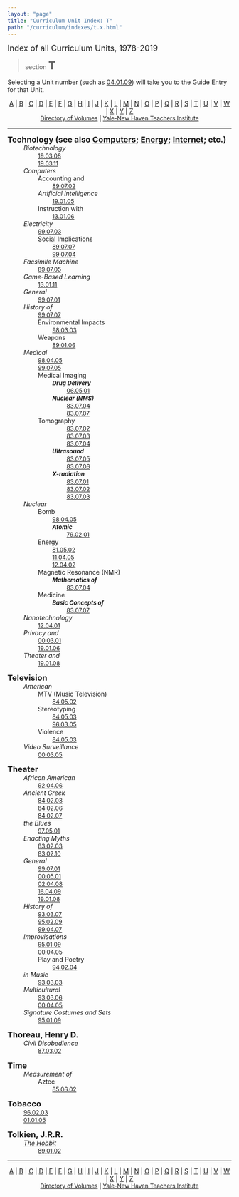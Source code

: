 ```yaml
---
layout: "page"
title: "Curriculum Unit Index: T"
path: "/curriculum/indexes/t.x.html"
---
```

<main>
<font size="+1">Index of all Curriculum Units, 1978-2019</font>
<blockquote>section <font size="+2"><b>T</b></font></blockquote>
<p>Selecting a Unit number (such as <a href="../guides/2004/1/04.01.09.x.html">
04.01.09</a>) will take you to the Guide Entry for that Unit.
</p>
<center>
<a href="a.x.html">A</a> | <a href="b.x.html">B</a> | 
<a href="c.x.html">C</a> | <a href="d.x.html">D</a> | 
<a href="e.x.html">E</a> | <a href="f.x.html">F</a> | 
<a href="g.x.html">G</a> | <a href="h.x.html">H</a> | 
<a href="i.x.html">I</a> | <a href="j.x.html">J</a> | 
<a href="k.x.html">K</a> | <a href="l.x.html">L</a> | 
<a href="m.x.html">M</a> | <a href="n.x.html">N</a> | 
<a href="o.x.html">O</a> | <a href="p.x.html">P</a> | 
<a href="q.x.html">Q</a> | <a href="r.x.html">R</a> | 
<a href="s.x.html">S</a> | <a href="t.x.html">T</a> | 
<a href="u.x.html">U</a> | <a href="v.x.html">V</a> | 
<a href="w.x.html">W</a> | <a href="x.x.html">X</a> | 
<a href="y.x.html">Y</a> | <a href="z.x.html">Z</a><br/>
<font size="-1"><a href="../units/">Directory of Volumes</a> |
<a href="..\..\">Yale-New Haven Teachers Institute</a></font></center>
<hr/>
<a name="technology"><font size="+1"><b></b></font></a><font size="+1"><b></b></font><p><font size="+1"><b><a name="technology">Technology (see also </a><a href="c.x.html#computers">Computers</a>; <a href="e.x.html#energy">Energy</a>; <a href="i.x.html#internet">Internet</a>; etc.) </b></font><br/>
<font color="#ffffff" style="visibility:hidden;">........</font>
<i>Biotechnology</i><br/>
<font color="#ffffff" style="visibility:hidden;">................</font>
<font size="-1"><a href="../guides/2019/3/19.03.08.x.html">19.03.08</a></font><br/>
<font color="#ffffff" style="visibility:hidden;">................</font>
<font size="-1"><a href="../guides/2019/3/19.03.11.x.html">19.03.11</a></font><br/>
<font color="#ffffff" style="visibility:hidden;">........</font>
<i>Computers</i><br/>
<font color="#ffffff" style="visibility:hidden;">................</font>
Accounting and<br/>
<font color="#ffffff" style="visibility:hidden;">........................</font>
<font size="-1"><a href="../guides/1989/7/89.07.02.x.html">89.07.02</a></font><br/>
<font color="#ffffff" style="visibility:hidden;">................</font>
<i>Artificial Intelligence</i><br/>
<font color="#ffffff" style="visibility:hidden;">........................</font>
<font size="-1"><a href="../guides/2019/1/19.01.05.x.html">19.01.05</a></font><br/>
<font color="#ffffff" style="visibility:hidden;">................</font>
Instruction with<br/>
<font color="#ffffff" style="visibility:hidden;">........................</font>
<font size="-1"><a href="../guides/2013/1/13.01.06.x.html">13.01.06</a></font><br/>
<font color="#ffffff" style="visibility:hidden;">........</font>
<i>Electricity</i><br/>
<font color="#ffffff" style="visibility:hidden;">................</font>
<font size="-1"><a href="../guides/1999/7/99.07.03.x.html">99.07.03</a></font><br/>
<font color="#ffffff" style="visibility:hidden;">................</font>
Social Implications<br/>
<font color="#ffffff" style="visibility:hidden;">........................</font>
<font size="-1"><a href="../guides/1989/7/89.07.07.x.html">89.07.07</a></font><br/>
<font color="#ffffff" style="visibility:hidden;">........................</font>
<font size="-1"><a href="../guides/1999/7/99.07.04.x.html">99.07.04</a></font><br/>
<font color="#ffffff" style="visibility:hidden;">........</font>
<i>Facsimile Machine</i><br/>
<font color="#ffffff" style="visibility:hidden;">................</font>
<font size="-1"><a href="../guides/1989/7/89.07.05.x.html">89.07.05</a></font><br/>
<font color="#ffffff" style="visibility:hidden;">........</font>
<i>Game-Based Learning</i><br/>
<font color="#ffffff" style="visibility:hidden;">................</font>
<font size="-1"><a href="../guides/2013/1/13.01.11.x.html">13.01.11</a></font><br/>
<font color="#ffffff" style="visibility:hidden;">........</font>
<i>General</i><br/>
<font color="#ffffff" style="visibility:hidden;">................</font>
<font size="-1"><a href="../guides/1999/7/99.07.01.x.html">99.07.01</a></font><br/>
<font color="#ffffff" style="visibility:hidden;">........</font>
<i>History of</i><br/>
<font color="#ffffff" style="visibility:hidden;">................</font>
<font size="-1"><a href="../guides/1999/7/99.07.07.x.html">99.07.07</a></font><br/>
<font color="#ffffff" style="visibility:hidden;">................</font>
Environmental Impacts<br/>
<font color="#ffffff" style="visibility:hidden;">........................</font>
<font size="-1"><a href="../guides/1998/3/98.03.03.x.html">98.03.03</a></font><br/>
<font color="#ffffff" style="visibility:hidden;">................</font>
Weapons<br/>
<font color="#ffffff" style="visibility:hidden;">........................</font>
<font size="-1"><a href="../guides/1989/1/89.01.06.x.html">89.01.06</a></font><br/>
<font color="#ffffff" style="visibility:hidden;">........</font>
<i>Medical</i><br/>
<font color="#ffffff" style="visibility:hidden;">................</font>
<font size="-1"><a href="../guides/1998/4/98.04.05.x.html">98.04.05</a></font><br/>
<font color="#ffffff" style="visibility:hidden;">................</font>
<font size="-1"><a href="../guides/1999/7/99.07.05.x.html">99.07.05</a></font><br/>
<font color="#ffffff" style="visibility:hidden;">................</font>
Medical Imaging<br/>
<font color="#ffffff" style="visibility:hidden;">........................</font>
<font size="-1"><i><b>Drug Delivery</b></i></font><br/>
<font color="#ffffff" style="visibility:hidden;">................................</font>
<font size="-1"><a href="../guides/2006/5/06.05.01.x.html">06.05.01</a></font><br/>
<font color="#ffffff" style="visibility:hidden;">........................</font>
<font size="-1"><i><b>Nuclear (NMS)</b></i></font><br/>
<font color="#ffffff" style="visibility:hidden;">................................</font>
<font size="-1"><a href="../guides/1983/7/83.07.04.x.html">83.07.04</a></font><br/>
<font color="#ffffff" style="visibility:hidden;">................................</font>
<font size="-1"><a href="../guides/1983/7/83.07.07.x.html">83.07.07</a></font><br/>
<font color="#ffffff" style="visibility:hidden;">................</font>
Tomography<br/>
<font color="#ffffff" style="visibility:hidden;">................................</font>
<font size="-1"><a href="../guides/1983/7/83.07.02.x.html">83.07.02</a></font><br/>
<font color="#ffffff" style="visibility:hidden;">................................</font>
<font size="-1"><a href="../guides/1983/7/83.07.03.x.html">83.07.03</a></font><br/>
<font color="#ffffff" style="visibility:hidden;">................................</font>
<font size="-1"><a href="../guides/1983/7/83.07.04.x.html">83.07.04</a></font><br/>
<font color="#ffffff" style="visibility:hidden;">........................</font>
<font size="-1"><i><b>Ultrasound</b></i></font><br/>
<font color="#ffffff" style="visibility:hidden;">................................</font>
<font size="-1"><a href="../guides/1983/7/83.07.05.x.html">83.07.05</a></font><br/>
<font color="#ffffff" style="visibility:hidden;">................................</font>
<font size="-1"><a href="../guides/1983/7/83.07.06.x.html">83.07.06</a></font><br/>
<font color="#ffffff" style="visibility:hidden;">........................</font>
<font size="-1"><i><b>X-radiation</b></i></font><br/>
<font color="#ffffff" style="visibility:hidden;">................................</font>
<font size="-1"><a href="../guides/1983/7/83.07.01.x.html">83.07.01</a></font><br/>
<font color="#ffffff" style="visibility:hidden;">................................</font>
<font size="-1"><a href="../guides/1983/7/83.07.02.x.html">83.07.02</a></font><br/>
<font color="#ffffff" style="visibility:hidden;">................................</font>
<font size="-1"><a href="../guides/1983/7/83.07.03.x.html">83.07.03</a></font><br/>
<font color="#ffffff" style="visibility:hidden;">........</font>
<i>Nuclear</i><br/>
<font color="#ffffff" style="visibility:hidden;">................</font>
Bomb<br/>
<font color="#ffffff" style="visibility:hidden;">........................</font>
<font size="-1"><a href="../guides/1998/4/98.04.05.x.html">98.04.05</a></font><br/>
<font color="#ffffff" style="visibility:hidden;">........................</font>
<font size="-1"><i><b>Atomic</b></i></font><br/>
<font color="#ffffff" style="visibility:hidden;">................................</font>
<font size="-1"><a href="../guides/1979/2/79.02.01.x.html">79.02.01</a></font><br/>
<font color="#ffffff" style="visibility:hidden;">................</font>
Energy<br/>
<font color="#ffffff" style="visibility:hidden;">........................</font>
<font size="-1"><a href="../guides/1981/5/81.05.02.x.html">81.05.02</a></font><br/>
<font color="#ffffff" style="visibility:hidden;">........................</font>
<font size="-1"><a href="../guides/2011/4/11.04.04.x.html">11.04.05</a></font><br/>
<font color="#ffffff" style="visibility:hidden;">........................</font>
<font size="-1"><a href="../guides/2012/4/12.04.02.x.html">12.04.02</a></font><br/>
<font color="#ffffff" style="visibility:hidden;">................</font>
Magnetic Resonance (NMR)<br/>
<font color="#ffffff" style="visibility:hidden;">........................</font>
<font size="-1"><i><b>Mathematics of</b></i></font><br/>
<font color="#ffffff" style="visibility:hidden;">................................</font>
<font size="-1"><a href="../guides/1983/7/83.07.04.x.html">83.07.04</a></font><br/>
<font color="#ffffff" style="visibility:hidden;">................</font>
Medicine<br/>
<font color="#ffffff" style="visibility:hidden;">........................</font>
<font size="-1"><i><b>Basic Concepts of</b></i></font><br/>
<font color="#ffffff" style="visibility:hidden;">................................</font>
<font size="-1"><a href="../guides/1983/7/83.07.07.x.html">83.07.07</a></font><br/>
<font color="#ffffff" style="visibility:hidden;">........</font>
<i>Nanotechnology</i><br/>
<font color="#ffffff" style="visibility:hidden;">................</font>
<font size="-1"><a href="../guides/2012/4/12.04.01.x.html">12.04.01</a></font><br/>
<font color="#ffffff" style="visibility:hidden;">........</font>
<i>Privacy and</i><br/>
<font color="#ffffff" style="visibility:hidden;">................</font>
<font size="-1"><a href="../guides/2000/3/00.03.01.x.html">00.03.01</a></font><br/>
<font color="#ffffff" style="visibility:hidden;">................</font>
<font size="-1"><a href="../guides/2019/1/19.01.06.x.html">19.01.06</a></font><br/>
<font color="#ffffff" style="visibility:hidden;">........</font>
<i>Theater and</i><br/>
<font color="#ffffff" style="visibility:hidden;">................</font>
<font size="-1"><a href="../guides/2019/1/19.01.08.x.html">19.01.08</a></font><br/>
<a name="television"><font size="+1"><b></b></font></a></p><p><a name="television"><font size="+1"><b>Television</b></font><br/>
<font color="#ffffff" style="visibility:hidden;">........</font>
<i>American</i><br/>
<font color="#ffffff" style="visibility:hidden;">................</font>
MTV (Music Television)<br/>
<font color="#ffffff" style="visibility:hidden;">........................</font>
<font size="-1"></font></a><font size="-1"><a href="../guides/1984/5/84.05.02.x.html">84.05.02</a></font><br/>
<font color="#ffffff" style="visibility:hidden;">................</font>
Stereotyping<br/>
<font color="#ffffff" style="visibility:hidden;">........................</font>
<font size="-1"><a href="../guides/1984/5/84.05.03.x.html">84.05.03</a></font><br/>
<font color="#ffffff" style="visibility:hidden;">........................</font>
<font size="-1"><a href="../guides/1996/3/96.03.05.x.html">96.03.05</a></font><br/>
<font color="#ffffff" style="visibility:hidden;">................</font>
Violence<br/>
<font color="#ffffff" style="visibility:hidden;">........................</font>
<font size="-1"><a href="../guides/1984/5/84.05.03.x.html">84.05.03</a></font><br/>
<font color="#ffffff" style="visibility:hidden;">........</font>
<i>Video Surveillance</i><br/>
<font color="#ffffff" style="visibility:hidden;">................</font>
<font size="-1"><a href="../guides/2000/3/00.03.05.x.html">00.03.05</a></font><br/>
<a name="theater"><font size="+1"><b></b></font></a></p><p><a name="theater"><font size="+1"><b>Theater</b></font><br/>
<font color="#ffffff" style="visibility:hidden;">........</font>
<i>African American</i><br/>
<font color="#ffffff" style="visibility:hidden;">................</font>
<font size="-1"></font></a><font size="-1"><a href="../guides/1992/4/92.04.06.x.html">92.04.06</a></font><br/>
<font color="#ffffff" style="visibility:hidden;">........</font>
<i>Ancient Greek</i><br/>
<font color="#ffffff" style="visibility:hidden;">................</font>
<font size="-1"><a href="../guides/1984/2/84.02.03.x.html">84.02.03</a></font><br/>
<font color="#ffffff" style="visibility:hidden;">................</font>
<font size="-1"><a href="../guides/1984/2/84.02.06.x.html">84.02.06</a></font><br/>
<font color="#ffffff" style="visibility:hidden;">................</font>
<font size="-1"><a href="../guides/1984/2/84.02.07.x.html">84.02.07</a></font><br/>
<font color="#ffffff" style="visibility:hidden;">........</font>
<i>the Blues</i><br/>
<font color="#ffffff" style="visibility:hidden;">................</font>
<font size="-1"><a href="../guides/1997/5/97.05.01.x.html">97.05.01</a></font><br/>
<font color="#ffffff" style="visibility:hidden;">........</font>
<i>Enacting Myths</i><br/>
<font color="#ffffff" style="visibility:hidden;">................</font>
<font size="-1"><a href="../guides/1983/2/83.02.03.x.html">83.02.03</a></font><br/>
<font color="#ffffff" style="visibility:hidden;">................</font>
<font size="-1"><a href="../guides/1983/2/83.02.10.x.html">83.02.10</a></font><br/>
<font color="#ffffff" style="visibility:hidden;">........</font>
<i>General</i><br/>
<font color="#ffffff" style="visibility:hidden;">................</font>
<font size="-1"><a href="../guides/1999/7/99.07.01.x.html">99.07.01</a></font><br/>
<font color="#ffffff" style="visibility:hidden;">................</font>
<font size="-1"><a href="../guides/2000/5/00.05.01.x.html">00.05.01</a></font><br/>
<font color="#ffffff" style="visibility:hidden;">................</font>
<font size="-1"><a href="../guides/2002/4/02.04.08.x.html">02.04.08</a></font><br/>
<font color="#ffffff" style="visibility:hidden;">................</font>
<font size="-1"><a href="../guides/2016/4/16.04.09.x.html">16.04.09</a></font><br/>
<font color="#ffffff" style="visibility:hidden;">................</font>
<font size="-1"><a href="../guides/2019/1/19.01.08.x.html">19.01.08</a></font><br/>
<font color="#ffffff" style="visibility:hidden;">........</font>
<i>History of</i><br/>
<font color="#ffffff" style="visibility:hidden;">................</font>
<font size="-1"><a href="../guides/1993/3/93.03.07.x.html">93.03.07</a></font><br/>
<font color="#ffffff" style="visibility:hidden;">................</font>
<font size="-1"><a href="../guides/1995/2/95.02.09.x.html">95.02.09</a></font><br/>
<font color="#ffffff" style="visibility:hidden;">................</font>
<font size="-1"><a href="../guides/1999/4/99.04.07.x.html">99.04.07</a></font><br/>
<font color="#ffffff" style="visibility:hidden;">........</font>
<i>Improvisations</i><br/>
<font color="#ffffff" style="visibility:hidden;">................</font>
<font size="-1"><a href="../guides/1995/1/95.01.09.x.html">95.01.09</a></font><br/>
<font color="#ffffff" style="visibility:hidden;">................</font>
<font size="-1"><a href="../guides/2000/4/00.04.05.x.html">00.04.05</a></font><br/>
<font color="#ffffff" style="visibility:hidden;">................</font>
Play and Poetry<br/>
<font color="#ffffff" style="visibility:hidden;">........................</font>
<font size="-1"><a href="../guides/1994/2/94.02.04.x.html">94.02.04</a></font><br/>
<font color="#ffffff" style="visibility:hidden;">........</font>
<i>in Music</i><br/>
<font color="#ffffff" style="visibility:hidden;">................</font>
<font size="-1"><a href="../guides/1993/3/93.03.03.x.html">93.03.03</a></font><br/>
<font color="#ffffff" style="visibility:hidden;">........</font>
<i>Multicultural</i><br/>
<font color="#ffffff" style="visibility:hidden;">................</font>
<font size="-1"><a href="../guides/1993/3/93.03.06.x.html">93.03.06</a></font><br/>
<font color="#ffffff" style="visibility:hidden;">................</font>
<font size="-1"><a href="../guides/2000/4/00.04.05.x.html">00.04.05</a></font><br/>
<font color="#ffffff" style="visibility:hidden;">........</font>
<i>Signature Costumes and Sets</i><br/>
<font color="#ffffff" style="visibility:hidden;">................</font>
<font size="-1"><a href="../guides/1995/1/95.01.09.x.html">95.01.09</a></font><br/>
<a name="thoreau"><font size="+1"><b></b></font></a></p><p><a name="thoreau"><font size="+1"><b>Thoreau, Henry D.</b></font><br/>
<font color="#ffffff" style="visibility:hidden;">........</font>
<i>Civil Disobedience</i><br/>
<font color="#ffffff" style="visibility:hidden;">................</font>
<font size="-1"></font></a><font size="-1"><a href="../guides/1987/3/87.03.02.x.html">87.03.02</a></font><br/>
<a name="time"><font size="+1"><b></b></font></a></p><p><a name="time"><font size="+1"><b>Time</b></font><br/>
<font color="#ffffff" style="visibility:hidden;">........</font>
<i>Measurement of</i><br/>
<font color="#ffffff" style="visibility:hidden;">................</font>
Aztec<br/>
<font color="#ffffff" style="visibility:hidden;">........................</font>
<font size="-1"></font></a><font size="-1"><a href="../guides/1985/6/85.06.02.x.html">85.06.02</a></font><br/>
<a name="tobacco"><font size="+1"><b></b></font></a></p><p><a name="tobacco"><font size="+1"><b>Tobacco</b></font><br/>
<font color="#ffffff" style="visibility:hidden;">........</font>
<font size="-1"></font></a><font size="-1"><a href="../guides/1996/2/96.02.03.x.html">96.02.03</a></font><br/>
<font color="#ffffff" style="visibility:hidden;">........</font>
<font size="-1"><a href="../guides/2001/1/01.01.05.x.html">01.01.05</a></font><br/>
<a name="tolkien"><font size="+1"><b></b></font></a></p><p><a name="tolkien"><font size="+1"><b>Tolkien, J.R.R. </b></font><br/>
<font color="#ffffff" style="visibility:hidden;">........</font>
<i><u>The Hobbit</u></i><br/>
<font color="#ffffff" style="visibility:hidden;">................</font>
<font size="-1"></font></a><font size="-1"><a href="../guides/1989/1/89.01.02.x.html">89.01.02</a></font><br/>
</p>
<hr/>
<center>
<a href="a.x.html">A</a> | <a href="b.x.html">B</a> |
<a href="c.x.html">C</a> | <a href="d.x.html">D</a> |
<a href="e.x.html">E</a> | <a href="f.x.html">F</a> |
<a href="g.x.html">G</a> | <a href="h.x.html">H</a> |
<a href="i.x.html">I</a> | <a href="j.x.html">J</a> |
<a href="k.x.html">K</a> | <a href="l.x.html">L</a> |
<a href="m.x.html">M</a> | <a href="n.x.html">N</a> |
<a href="o.x.html">O</a> | <a href="p.x.html">P</a> |
<a href="q.x.html">Q</a> | <a href="r.x.html">R</a> |
<a href="s.x.html">S</a> | <a href="t.x.html">T</a> |
<a href="u.x.html">U</a> | <a href="v.x.html">V</a> |
<a href="w.x.html">W</a> | <a href="x.x.html">X</a> |
<a href="y.x.html">Y</a> | <a href="z.x.html">Z</a><br/>
<font size="-1"><a href="../units/">Directory of Volumes</a> |
<a href="..\..\">Yale-New Haven Teachers Institute</a></font></center>
</main>